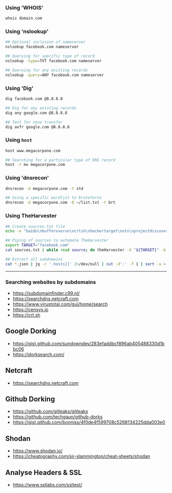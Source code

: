### Using 'WHOIS'

```bash
whois domain.com 
```

### Using 'nslookup'

```bash
## Optional inclusion of nameserver
nslookup facebook.com nameserver

## Querying for specific type of record
nslookup -type=TXT facebook.com nameserver

## Querying for any existing records 
nslookup -query=ANY facebook.com nameserver
```

### Using 'Dig'

```bash
dig facebook.com @8.8.8.8

## Dig for any existing records
dig any google.com @8.8.8.8

## Test for zone transfer
dig axfr google.com @8.8.8.8
```

### Using `host`
```bash
host www.megacorpone.com

## Searching for a particular type of DNS record
host -t mx megacorpone.com
```

### Using 'dnsrecon'

```bash
dnsrecon -d megacorpone.com -t std

## Using a specific wordlist to bruteforce
dnsrecon -d megacorpone.com -D ~/list.txt -t brt
```

### Using TheHarvester

```bash
## Create sources.txt file
echo -e "baidu\nbufferoverun\ncrtsh\nhackertarget\notx\nprojectdiscovery\nrapiddns\nsublist3r\nthreatcrowd\ntrello\nurlscan\nvhost\nvirustotal\nzoomeye" > sources.txt

## Piping of sources to automate TheHarvester 
export TARGET="facebook.com"
cat sources.txt | while read source; do theHarvester -d "${TARGET}" -b $source -f "${source}_${TARGET}";done

## Extract all subdomains
cat *.json | jq -r '.hosts[]' 2>/dev/null | cut -d':' -f 1 | sort -u > "${TARGET}_theHarvester.txt"
```

---

### Searching websites by subdomains
- https://subdomainfinder.c99.nl/
- https://searchdns.netcraft.com
- https://www.virustotal.com/gui/home/search
- https://censys.io
- https://crt.sh

## Google Dorking
- https://gist.github.com/sundowndev/283efaddbcf896ab405488330d1bbc06
- https://dorksearch.com/

## Netcraft
- https://searchdns.netcraft.com

## Github Dorking
- https://github.com/gitleaks/gitleaks
- https://github.com/techgaun/github-dorks
- https://gist.github.com/bonniss/4f0de4f599708c5268134225dda003e0

## Shodan 
- https://www.shodan.io/
- https://cheatography.com/sir-slammington/cheat-sheets/shodan

## Analyse Headers & SSL
- https://www.ssllabs.com/ssltest/